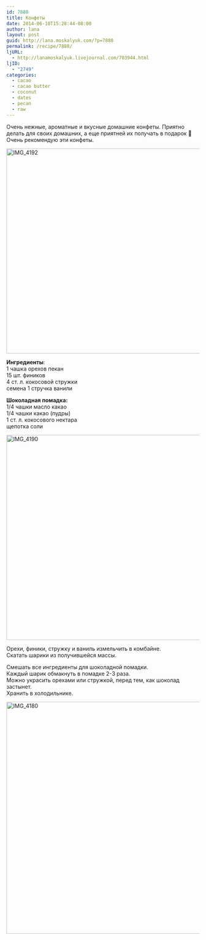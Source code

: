 ```yaml
---
id: 7888
title: Конфеты
date: 2014-06-10T15:28:44-08:00
author: lana
layout: post
guid: http://lana.moskalyuk.com/?p=7888
permalink: /recipe/7888/
ljURL:
  - http://lanamoskalyuk.livejournal.com/703944.html
ljID:
  - "2749"
categories:
  - cacao
  - cacao butter
  - coconut
  - dates
  - pecan
  - raw
---
```

Очень нежные, ароматные и вкусные домашние конфеты. Приятно делать для своих домашних, а еще приятней их получать в подарок 🙂 Очень рекомендую эти конфеты.

<img loading="lazy" src="https://farm6.staticflickr.com/5503/14394040835_e46792b501_c.jpg" alt="IMG_4192" width="800" height="534" /> 

**Ингредиенты**:  
1 чашка орехов пекан  
15 шт. фиников  
4 ст. л. кокосовой стружки  
семена 1 стручка ванили

**Шоколадная помадка:**  
1/4 чашки масло какао  
1/4 чашки какао (пудры)  
1 ст. л. кокосового нектара  
щепотка соли

<img loading="lazy" src="https://farm6.staticflickr.com/5484/14370928476_ea1547aed2_c.jpg" alt="IMG_4190" width="800" height="534" /> 

Орехи, финики, стружку и ваниль измельчить в комбайне.  
Скатать шарики из получившейся массы.

Смешать все ингредиенты для шоколадной помадки.  
Каждый шарик обмакнуть в помадке 2-3 раза.  
Можно украсить орехами или стружкой, перед тем, как шоколад застынет.  
Хранить в холодильнике.

<img loading="lazy" src="https://farm6.staticflickr.com/5593/14207412248_b42f56f08f_c.jpg" alt="IMG_4180" width="800" height="604" />